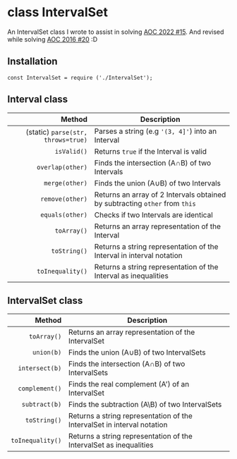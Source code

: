 # __class IntervalSet__
An IntervalSet class I wrote to assist in solving [AOC 2022 #15](https://adventofcode.com/2022/day/15).
And revised while solving [AOC 2016 #20](https://adventofcode.com/2016/day/20) :D

## Installation
`const IntervalSet = require ('./IntervalSet');`

## Interval class

| Method | Description |
| -----: | ----------- |
| (static) `parse(str, throws=true)` | Parses a string (e.g `'(3, 4]'`) into an Interval |
| `isValid()` | Returns `true` if the Interval is valid |
| `overlap(other)` | Finds the intersection (A∩B) of two Intervals |
| `merge(other)` | Finds the union (A∪B) of two Intervals |
| `remove(other)` | Returns an array of 2 Intervals obtained by subtracting `other` from `this` |
| `equals(other)` | Checks if two Intervals are identical |
| `toArray()` | Returns an array representation of the Interval |
| `toString()` | Returns a string representation of the Interval in interval notation |
| `toInequality()` | Returns a string representation of the Interval as inequalities |

## IntervalSet class

| Method | Description |
| -----: | ----------- |
| `toArray()` | Returns an array representation of the IntervalSet |
| `union(b)` | Finds the union (A∪B) of two IntervalSets |
| `intersect(b)` | Finds the intersection (A∩B) of two IntervalSets |
| `complement()` | Finds the real complement (A') of an IntervalSet |
| `subtract(b)` | Finds the subtraction (A\B) of two IntervalSets |
| `toString()` | Returns a string representation of the IntervalSet in interval notation |
| `toInequality()` | Returns a string representation of the IntervalSet as inequalities |
